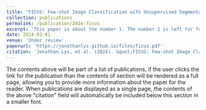 ```yaml
---
title: "FICUS: Few-shot Image Classification with Unsupervised Segmentation"
collection: publications
permalink: /publication/2024-ficus
excerpt: 'This paper is about the number 1. The number 2 is left for future work.'
date: 2024-03-01
venue: 'Under review'
paperurl: 'https://jonathanlys.github.io/files/ficus.pdf'
citation: 'Jonathan Lys, et al. (2024). &quot;FICUS: Few-shot Image Classification with Unsupervised Segmentation.&quot; <i>Under review</i>.'
---
```


The contents above will be part of a list of publications, if the user clicks the link for the publication than the contents of section will be rendered as a full page, allowing you to provide more information about the paper for the reader. When publications are displayed as a single page, the contents of the above "citation" field will automatically be included below this section in a smaller font.
